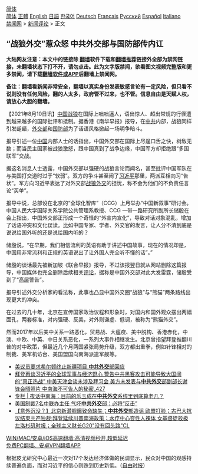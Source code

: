  <!-- 面包屑导航 --> <div class="breadcrumb"><!-- GTranslate: https://gtranslate.io/ -->  <div class="switcher notranslate">  <div class="selected">  <a href="#" onclick="return false;"> 简体</a>  </div>  <div class="option">  <a href="https://www.bannedbook.org" onclick="doGTranslate('zh-CN|zh-CN');jQuery('div.switcher div.selected a').html(jQuery(this).html());return false;" title="简体中文" class="nturl selected"> 简体</a>  <a href="https://www.bannedbook.org/zh-tw/" onclick="doGTranslate('zh-CN|zh-TW');jQuery('div.switcher div.selected a').html(jQuery(this).html());return false;" title="繁體中文" class="nturl"> 正體</a>  <a href="https://www.bannedbook.org/en/" onclick="doGTranslate('zh-CN|en');jQuery('div.switcher div.selected a').html(jQuery(this).html());return false;" title="English" class="nturl"> English</a>  <a href="https://www.bannedbook.org/ja/" onclick="doGTranslate('zh-CN|ja');jQuery('div.switcher div.selected a').html(jQuery(this).html());return false;" title="日本語" class="nturl"> 日語</a>  <a href="https://www.bannedbook.org/ko/" onclick="doGTranslate('zh-CN|ko');jQuery('div.switcher div.selected a').html(jQuery(this).html());return false;" title="한국어" class="nturl"> 한국어</a>  <a href="https://www.bannedbook.org/de/" onclick="doGTranslate('zh-CN|de');jQuery('div.switcher div.selected a').html(jQuery(this).html());return false;" title="Deutsch" class="nturl"> Deutsch</a>  <a href="https://www.bannedbook.org/fr/" onclick="doGTranslate('zh-CN|fr');jQuery('div.switcher div.selected a').html(jQuery(this).html());return false;" title="Français" class="nturl"> Français</a>  <a href="https://www.bannedbook.org/ru/" onclick="doGTranslate('zh-CN|ru');jQuery('div.switcher div.selected a').html(jQuery(this).html());return false;" title="Русский" class="nturl"> Русский</a>  <a href="https://www.bannedbook.org/es/" onclick="doGTranslate('zh-CN|es');jQuery('div.switcher div.selected a').html(jQuery(this).html());return false;" title="Español" class="nturl"> Español</a>  <a href="https://www.bannedbook.org/it/" onclick="doGTranslate('zh-CN|it');jQuery('div.switcher div.selected a').html(jQuery(this).html());return false;" title="Italiano" class="nturl"> Italiano</a>  </div>  </div>      <div class='breadcrumb-sub'><!-- Breadcrumb NavXT 6.3.0 --> <a href="https://www.bannedbook.org/" class="home">禁闻网</a> &gt; <a href="https://www.bannedbook.org/bnews/comments/" class="category">新闻评论</a> &gt; 正文</div></div><h2>“战狼外交”惹众怒 中共外交部与国防部传内讧</h2> <p class="notice"><b>大陆网友注意：本文中的链接除 <a href="https://github.com/bannedbook/fanqiang" >翻墙</a>软件下载和<a href="https://github.com/killgcd/justmysocks/blob/master/README.md">翻墙推荐</a>链接外全部为禁网链接，未翻墙状态下打不开，请勿点击。此为文字版禁闻，欲看图文视频完整版和更多禁闻，请下载<a href="https://github.com/bannedbook/fanqiang">翻墙软件或APP</a>后翻墙上禁闻网。</p><p>备注：翻墙看新闻非常安全，翻墙以真实身份发表敏感言论有一定风险，但只看不说则没有任何风险，翻的人太多，政府管不过来，也不管。信息自由是天赋人权，请放心大胆的翻墙。</b></p>  <div class="entry"> <p>              <a href="https://i0.wp.com/upload-images-bucket-v64rleca837do.s3.eu-west-1.amazonaws.com/wp-content/uploads/2021/08/10073932/0810-%E6%88%98%E7%8B%BC.jpg?fit=1280%2C720&#038;ssl=1" data-caption=""></a>                            </p> <p>【2021年8月10日讯】<span class='wp_keywordlink_affiliate'><a href="https://www.bannedbook.org/" title="中国" target="_blank">中国</a></span><a href="https://www.bannedbook.org/bnews/tag/%E6%88%98%E7%8B%BC/" class="st_tag internal_tag" rel="tag" title="标签 战狼 下的日志">战狼</a>在国际上咄咄逼人，语出惊人、超出常规的行径遭到越来越多的国际批评和抵制。据香港《南华早报》报导，在<a href="https://www.bannedbook.org/bnews/tag/%e4%b8%ad%e5%85%b1/" class="st_tag internal_tag" rel="tag" title="标签 中共 下的日志">中共</a>内部，战狼同样引发龃龉，<a href="https://www.bannedbook.org/bnews/tag/%E5%A4%96%E4%BA%A4%E9%83%A8/" class="st_tag internal_tag" rel="tag" title="标签 外交部 下的日志">外交部</a>和<a href="https://www.bannedbook.org/bnews/tag/%E5%9B%BD%E9%98%B2%E9%83%A8/" class="st_tag internal_tag" rel="tag" title="标签 国防部 下的日志">国防部</a>为了话语风格掀起一场明争暗斗。</p> <p>报导引述一位<a href="https://www.bannedbook.org/bnews/tag/%E4%B8%AD%E5%9B%BD/" class="st_tag internal_tag" rel="tag" title="标签 中国 下的日志">中国</a>内部人士的话指出，中国外交部在国际上尽逞口舌之快，树敌无数；而当民主国家被战狼激怒，跟中国真到了战争边缘，中国军方却拒绝跟“多国联军”交战。</p>  <p>据这名消息人士透露，中国外交部以强硬的战狼言论而闻名，甚至批评中国军队在与美国打交道时过于“软弱”。双方的争斗甚至闹了<a href="https://www.bannedbook.org/bnews/tag/%e4%b9%a0%e8%bf%91%e5%b9%b3/" class="st_tag internal_tag" rel="tag" title="标签 习近平 下的日志">习近平</a>那里，两派互相向习“告状”。军方向习近平表达了对外交部<a href="https://www.bannedbook.org/bnews/tag/%E6%88%98%E7%8B%BC%E5%A4%96%E4%BA%A4/" class="st_tag internal_tag" rel="tag" title="标签 战狼外交 下的日志">战狼外交</a>的担忧，称不会为他们的不负责任言论“买单”。</p> <p>报导中说，总部设在北京的“全球化智库”（CCG）上月举办“中国新叙事”研讨会。中国人民大学国际关系学院公共管理系教授、CCG 一带一路研究所副所长储殷在会上指出，中国外交部正形成一个奇怪的“外宣内宣化”，导致对话对象混乱，增加了话语冲突和文化误读。比如中国专家、学者、外交官的发言，让人分不清到底是说说给国外听的还是说给国内听的？</p> <p>储殷说，“在早期，我们相信流利的英语有助于讲述中国故事，现在的情况却是，中国用非常流利和正规的英语说出了让外国人完全听不懂的话”。”</p>  <p>储殷的谈话最先被新加坡《联合早报》报导，不过该报翌日就从网站删除这篇报导，中国媒体也完全删除后续相关<span class='wp_keywordlink_affiliate'><a href="https://www.bannedbook.org/bnews/comments/" title="新闻评论" target="_blank">评论</a></span>，据称是中国外交部对此大发雷霆，储殷受到了“<span class='wp_keywordlink_affiliate'><a href="https://www.bannedbook.org/bnews/ccpdope/" title="中共高层内幕" target="_blank">高层</a></span>警告”。</p> <p>报导引述外交分析家的看法称，此事也凸显中国外交圈“战狼”与“熊猫”两条路线出现更大的冲突。</p> <p>在过去的几十年，北京在宣传国家政治议程和形象时，对国内和国外观众摆出两幅面孔，两套标准，对内强硬、反美，对外则谦虚、低调，被称为“熊猫外交”。</p>  <p>然而2017年以后美中关系一路恶化，贸易战、大瘟疫、美中脱钩、香港赤化，中澳、中欧、中英、中日关系恶化，一系列大事件相继发生。北京曾指望拜登推翻川普的对中政策，但最近几个月两国紧张局势升级，双方都出重拳，例如针锋相对的制裁、美军机访台、美国盟国向南海派遣军舰等。</p> <ul class='op-related-articles' title='相关阅读'> <li><a href='https://www.bannedbook.org/bnews/comments/20210801/1597959.html' target='_blank'>美议员要求希尔顿终止新疆项目 <b>中共外交</b>部回应</a></li> <li><a href='https://www.bannedbook.org/bnews/comments/20210729/1596326.html' target='_blank'>拜登再谈习近平的全球军事与经济野心 警告中共黑客攻击可能导致大国间的“真正热战” 中美天津会谈未涉及拜习会 美方未发表与<b>中共外交</b>部副部长谢锋会晤照片 中南海不可告人的秘密_427</a></li> <li><a href='https://www.bannedbook.org/bnews/cbnews/20210724/1593055.html' target='_blank'>专栏 | 夜话中南海：目前的乐玉成在<b>中共外交</b>系统里到底算老几？</a></li> <li><a href='https://www.bannedbook.org/bnews/comments/20210717/1588945.html' target='_blank'>美国制裁7名中联办主任 气坏<b>中共外交</b>部：必将“反击”</a></li> <li><a href='https://www.bannedbook.org/bnews/bannedvideo/20210713/1585774.html' target='_blank'>【意外沉没？】北京新潜舰曝致命缺失；<b>中共外交</b>部造谣 欧盟打脸；古巴大抗议结束共产独裁;拜登延续川普南海政策；水疗中心变性人裸体 女基督徒驳极左洛杉矶时报；全球主义财长G20"没有回头路"CL</a></li> </ul> <p class="texttj"> <a href="https://github.com/bannedbook/fanqiang/wiki/V2ray%E6%9C%BA%E5%9C%BA" target="_blank">WIN/MAC/安卓/iOS高速翻墙:高清视频秒开,超低延迟</a><br/> <a href="https://github.com/bannedbook/fanqiang/wiki/%E7%A6%81%E9%97%BB%E7%BD%91%E5%AE%89%E5%8D%93%E7%BF%BB%E5%A2%99%E6%96%B0%E9%97%BBAPP" target="_blank">免费PC翻墙、安卓VPN翻墙APP</a></p><p>根据皮尤研究中心最近一次对17个发达经济体做的民调显示，民众对中国的观感持续普遍负面，而对习近平的信心则跌到历史新低。（<a href="https://news.ltn.com.tw/news/world/breakingnews/3633646">自由时报</a>）</p> <a name='sharetosocial'></a>  <div style="margin-bottom:5px;padding-bottom:5px;clear:both"> <div id="archive-pix-1" class="banner-ads"> <!-- AuctionX Display platform tag START --> <div id="26318x728x90x621x_ADSLOT2" clicktrack="%%CLICK_URL_ESC%%"></div> <!-- AuctionX Display platform tag END --> </div> <div id="archive-pix-2" class="banner-ads"> <!-- AuctionX Display platform tag START --> <div id="26315x300x250x621x_ADSLOT2" clicktrack="%%CLICK_URL_ESC%%"></div> <!-- AuctionX Display platform tag END --> </div> </div>  <div id="archive-pix-1" class="banner-ads"> <!-- AuctionX Display platform tag START --> <div id="26318x728x90x621x_ADSLOT3" clicktrack="%%CLICK_URL_ESC%%"></div> <!-- AuctionX Display platform tag END --> </div> </div><!--END ENTRY--> 